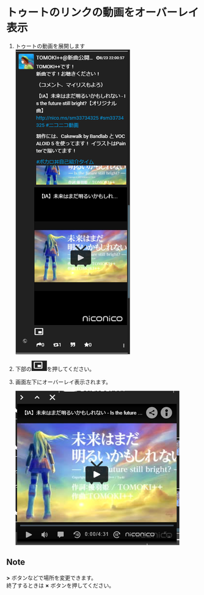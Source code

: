 # トゥートのリンクの動画をオーバーレイ表示

1. トゥートの動画を展開します ![toottl25](https://raw.githubusercontent.com/cutls/TheDeskDocs/master/media/toottl25.png)
2. 下部の![toottl26](https://raw.githubusercontent.com/cutls/TheDeskDocs/master/media/toottl26.png)を押してください。
3. 画面左下にオーバーレイ表示されます。  

   ![toottl27](https://raw.githubusercontent.com/cutls/TheDeskDocs/master/media/toottl27.png)

## Note

**&gt;** ボタンなどで場所を変更できます。  
終了するときは **×** ボタンを押してください。

